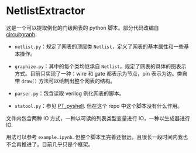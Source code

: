 # NetlistExtractor

这是一个可以提取例化的门级网表的 python 脚本。部分代码改编自 [circuitgraph](https://github.com/circuitgraph/circuitgraph).

+ `netlist.py`：规定了网表的顶层类 `Netlist`，定义了网表的基本属性和一些基本操作。

+ `graphize.py`：其中的每个类均继承自 `Netlist`，规定了网表的具体的图表示方式。目前只实现了一种：wire 和 gate 都表示为节点，pin 表示为边。类自带 `draw()` 方法可以绘制出整个网表的结构。

+ `parser.py`：包含读取 verilog 例化网表的脚本。
+ `statool.py`：参见 [PT_pyshell](https://github.com/iTunSpF/PT_pyshell).  但在这个 repo 中这个脚本没有什么作用。

文件内包含两种 IO 方式，一种以可读的列表类型变量进行 IO，一种以生成器进行 IO.

用法可以参考 `example.ipynb`.  但整个脚本里完善还很远，且很长一段时间内我也不会再推进了。目前几乎只是个框架。
